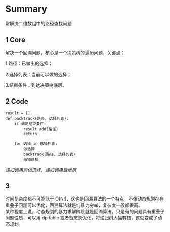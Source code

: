# Summary
常解决二维数组中的路径查找问题
## 1 Core
解决一个回溯问题，核心是一个决策树的遍历问题，关键点：

1.路径：已做出的选择；

2.选择列表：当前可以做的选择；

3.结束条件：到达决策树底层。

## 2 Code
```
result = []
def backtrack(路径, 选择列表):
    if 满足结束条件:
        result.add(路径)
        return

    for 选择 in 选择列表:
        做选择
        backtrack(路径, 选择列表)
        撤销选择
```
*递归调用前做选择，递归调用后撤销*
## 3 
时间复杂度都不可能低于 O(N!)，这也是回溯算法的一个特点，不像动态规划存在重叠子问题可以优化，回溯算法就是纯暴力穷举，复杂度一般都很高。\
某种程度上说，动态规划的暴力求解阶段就是回溯算法。只是有的问题具有重叠子问题性质，可以用 dp table 或者备忘录优化，将递归树大幅剪枝，这就变成了动态规划。